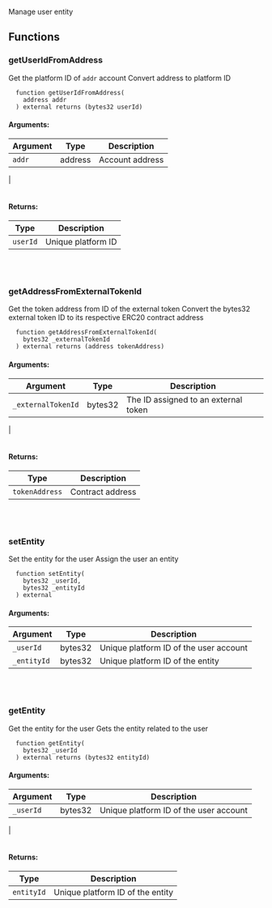 Manage user entity
## Functions
### getUserIdFromAddress
Get the platform ID of `addr` account
Convert address to platform ID
```solidity
  function getUserIdFromAddress(
    address addr
  ) external returns (bytes32 userId)
```
#### Arguments:
| Argument | Type | Description |
| --- | --- | --- |
|`addr` | address | Account address
|
<br></br>
#### Returns:
| Type | Description |
| --- | --- |
|`userId` | Unique platform ID|
<br></br>
### getAddressFromExternalTokenId
Get the token address from ID of the external token
Convert the bytes32 external token ID to its respective ERC20 contract address
```solidity
  function getAddressFromExternalTokenId(
    bytes32 _externalTokenId
  ) external returns (address tokenAddress)
```
#### Arguments:
| Argument | Type | Description |
| --- | --- | --- |
|`_externalTokenId` | bytes32 | The ID assigned to an external token
|
<br></br>
#### Returns:
| Type | Description |
| --- | --- |
|`tokenAddress` | Contract address|
<br></br>
### setEntity
Set the entity for the user
Assign the user an entity
```solidity
  function setEntity(
    bytes32 _userId,
    bytes32 _entityId
  ) external
```
#### Arguments:
| Argument | Type | Description |
| --- | --- | --- |
|`_userId` | bytes32 | Unique platform ID of the user account
|`_entityId` | bytes32 | Unique platform ID of the entity|
<br></br>
### getEntity
Get the entity for the user
Gets the entity related to the user
```solidity
  function getEntity(
    bytes32 _userId
  ) external returns (bytes32 entityId)
```
#### Arguments:
| Argument | Type | Description |
| --- | --- | --- |
|`_userId` | bytes32 | Unique platform ID of the user account
|
<br></br>
#### Returns:
| Type | Description |
| --- | --- |
|`entityId` | Unique platform ID of the entity|
<br></br>
